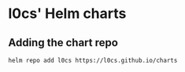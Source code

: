 # l0cs' Helm charts

## Adding the chart repo
```bash
helm repo add l0cs https://l0cs.github.io/charts
```

